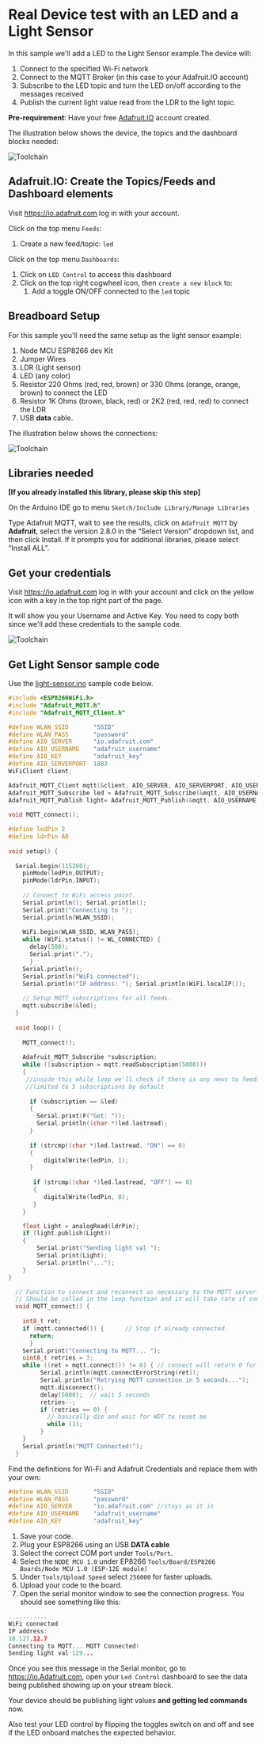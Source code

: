 # Real Device test with an LED and a Light Sensor

In this sample we'll add a LED to the Light Sensor example.The device will:

1. Connect to the specified Wi-Fi network
1. Connect to the MQTT Broker (in this case to your Adafruit.IO account)
1. Subscribe to the LED topic and turn the LED on/off according to the messages received
1. Publish the current light value read from the LDR to the light topic.

**Pre-requirement**: Have your free [Adafruit.IO](https://io.adafruit.com) account created.

The illustration below shows the device, the topics and the dashboard blocks needed:

![Toolchain](../Images/led-flow.png)

## Adafruit.IO: Create the Topics/Feeds and Dashboard elements

Visit https://io.adafruit.com log in with your account.

Click on the top menu `Feeds`:

1. Create a new feed/topic: `led`

Click on the top menu `Dashboards`:

1. Click on `LED Control` to access this dashboard
1. Click on the top right cogwheel icon, then `create a new block` to:
   1. Add a toggle ON/OFF connected to the `led` topic

## Breadboard Setup

For this sample you'll need the same setup as the light sensor example:

1. Node MCU ESP8266 dev Kit
1. Jumper Wires
1. LDR (Light sensor)
1. LED (any color)
1. Resistor 220 Ohms (red, red, brown) or 330 Ohms (orange, orange, brown) to connect the LED
1. Resistor 1K Ohms (brown, black, red) or 2K2 (red, red, red) to connect the LDR
1. USB **data** cable.

The illustration below shows the connections:

![Toolchain](../Images/led-setup.png)

## Libraries needed

**[If you already installed this library, please skip this step]**

On the Arduino IDE go to menu `Sketch/Include Library/Manage Libraries`

Type Adafruit MQTT, wait to see the results, click on `Adafruit MQTT` by **Adafruit**, select the version 2.8.0 in the “Select Version” dropdown list, and then click Install. If it prompts you for additional libraries, please select “Install ALL”.

## Get your credentials

Visit https://io.adafruit.com log in with your account and click on the yellow icon with a key in the top right part of the page.

It will show you your Username and Active Key. You need to copy both since we'll add these credentials to the sample code.

![Toolchain](../Images/credentials.png)

## Get Light Sensor sample code

Use the [light-sensor.ino](light-sensor/light-sensor.ino) sample code below.

```c
#include <ESP8266WiFi.h>
#include "Adafruit_MQTT.h"
#include "Adafruit_MQTT_Client.h"

#define WLAN_SSID       "SSID"
#define WLAN_PASS       "password"
#define AIO_SERVER      "io.adafruit.com"
#define AIO_USERNAME    "adafruit_username"
#define AIO_KEY         "adafruit_key"
#define AIO_SERVERPORT  1883                   
WiFiClient client;

Adafruit_MQTT_Client mqtt(&client, AIO_SERVER, AIO_SERVERPORT, AIO_USERNAME, AIO_KEY);
Adafruit_MQTT_Subscribe led = Adafruit_MQTT_Subscribe(&mqtt, AIO_USERNAME "/feeds/led");
Adafruit_MQTT_Publish light= Adafruit_MQTT_Publish(&mqtt, AIO_USERNAME "/feeds/light");
  
void MQTT_connect();

#define ledPin 2
#define ldrPin A0
   
void setup() {
    
  Serial.begin(115200);
    pinMode(ledPin,OUTPUT);
    pinMode(ldrPin,INPUT);
     
    // Connect to WiFi access point.
    Serial.println(); Serial.println();
    Serial.print("Connecting to ");
    Serial.println(WLAN_SSID);
  
    WiFi.begin(WLAN_SSID, WLAN_PASS);
    while (WiFi.status() != WL_CONNECTED) {
      delay(500);
      Serial.print(".");
      }
    Serial.println();
    Serial.println("WiFi connected");
    Serial.println("IP address: "); Serial.println(WiFi.localIP());
  
    // Setup MQTT subscriptions for all feeds.
    mqtt.subscribe(&led);
  }
     
  void loop() {
  
    MQTT_connect();
   
    Adafruit_MQTT_Subscribe *subscription;
    while ((subscription = mqtt.readSubscription(5000))) 
    {  
     //inside this while loop we'll check if there is any news to feeds we subscribe to
     //limited to 5 subscriptions by default
      
      if (subscription == &led) 
      {
        Serial.print(F("Got: "));
        Serial.println((char *)led.lastread);
      }
  
      if (strcmp((char *)led.lastread, "ON") == 0) 
      {
          digitalWrite(ledPin, 1); 
      }
        
       if (strcmp((char *)led.lastread, "OFF") == 0) 
       {
          digitalWrite(ledPin, 0); 
       }        
    }

    float Light = analogRead(ldrPin);
    if (light.publish(Light)) 
    {
        Serial.print("Sending light val ");
        Serial.print(Light);
        Serial.println("...");
    }
}

  // Function to connect and reconnect as necessary to the MQTT server.
  // Should be called in the loop function and it will take care if connecting.
  void MQTT_connect() {
    
    int8_t ret;
    if (mqtt.connected()) {      // Stop if already connected.
      return;
      }
    Serial.print("Connecting to MQTT... ");
    uint8_t retries = 3;
    while ((ret = mqtt.connect()) != 0) { // connect will return 0 for connected
         Serial.println(mqtt.connectErrorString(ret));
         Serial.println("Retrying MQTT connection in 5 seconds...");
         mqtt.disconnect();
         delay(5000);  // wait 5 seconds
         retries--;
         if (retries == 0) {
           // basically die and wait for WDT to reset me
           while (1);
         }
    }
    Serial.println("MQTT Connected!");
  }

```

Find the definitions for Wi-Fi and Adafruit Credentials and replace them with your own:

```C
#define WLAN_SSID       "SSID"
#define WLAN_PASS       "password"
#define AIO_SERVER      "io.adafruit.com" //stays as it is
#define AIO_USERNAME    "adafruit_username"
#define AIO_KEY         "adafruit_key"
```

1. Save your code.
1. Plug your ESP8266 using an USB **DATA cable**
1. Select the correct COM port under `Tools/Port`.
1. Select the `NODE MCU 1.0` under EP8266 `Tools/Board/ESP8266 Boards/Node MCU 1.0 (ESP-12E module)`
1. Under `Tools/Upload Speed` select `256000` for faster uploads.
1. Upload your code to the board.
1. Open the serial monitor window to see the connection progress. You should see something like this:

```C
...........
WiFi connected
IP address:
10.127.12.7
Connecting to MQTT... MQTT Connected!
Sending light val 129...
```

Once you see this message in the Serial monitor, go to https://io.Adafruit.com, open your `Led Control` dashboard to see the data being published showing up on your stream block.

Your device should be publishing light values **and getting led commands** now.

Also test your LED control by flipping the toggles switch on and off and see if the LED onboard matches the expected behavior.